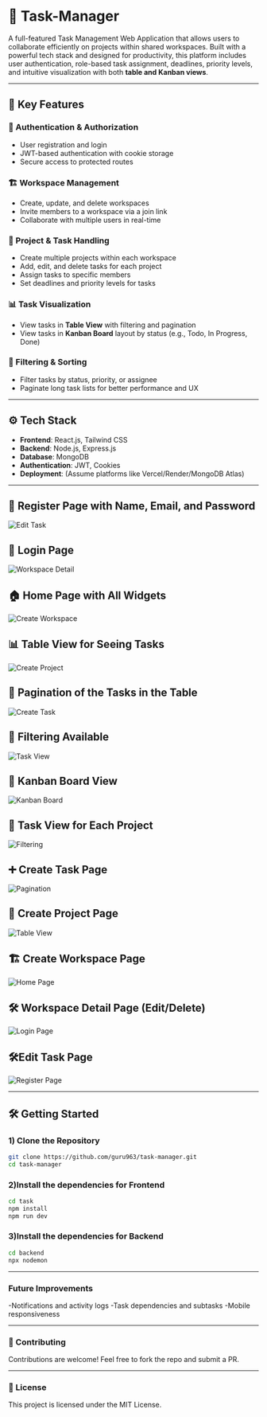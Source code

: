 # 🚀 Task-Manager

A full-featured Task Management Web Application that allows users to collaborate efficiently on projects within shared workspaces. Built with a powerful tech stack and designed for productivity, this platform includes user authentication, role-based task assignment, deadlines, priority levels, and intuitive visualization with both **table and Kanban views**.

---

## 🧩 Key Features

### 🔐 Authentication & Authorization
- User registration and login
- JWT-based authentication with cookie storage
- Secure access to protected routes

### 🏗️ Workspace Management
- Create, update, and delete workspaces
- Invite members to a workspace via a join link
- Collaborate with multiple users in real-time

### 📁 Project & Task Handling
- Create multiple projects within each workspace
- Add, edit, and delete tasks for each project
- Assign tasks to specific members
- Set deadlines and priority levels for tasks

### 📊 Task Visualization
- View tasks in **Table View** with filtering and pagination
- View tasks in **Kanban Board** layout by status (e.g., Todo, In Progress, Done)

### 🔎 Filtering & Sorting
- Filter tasks by status, priority, or assignee
- Paginate long task lists for better performance and UX

---

## ⚙️ Tech Stack

- **Frontend**: React.js, Tailwind CSS
- **Backend**: Node.js, Express.js
- **Database**: MongoDB
- **Authentication**: JWT, Cookies
- **Deployment**: (Assume platforms like Vercel/Render/MongoDB Atlas)

---

##  📝 Register Page with Name, Email, and Password
![Edit Task](https://github.com/guru963/task-manager/blob/main/img/Screenshot%202025-06-28%20122727.png?raw=true)

##  🔐 Login Page
![Workspace Detail](https://github.com/guru963/task-manager/blob/main/img/Screenshot%202025-06-28%20122746.png?raw=true)

## 🏠 Home Page with All Widgets
![Create Workspace](https://github.com/guru963/task-manager/blob/main/img/Screenshot%202025-06-28%20122805.png?raw=true)

##  📊 Table View for Seeing Tasks
![Create Project](https://github.com/guru963/task-manager/blob/main/img/Screenshot%202025-06-28%20122830.png?raw=true)

##  📄 Pagination of the Tasks in the Table
![Create Task](https://github.com/guru963/task-manager/blob/main/img/Screenshot%202025-06-28%20122843.png?raw=true)

## 🔎 Filtering Available
![Task View](https://github.com/guru963/task-manager/blob/main/img/Screenshot%202025-06-28%20122911.png?raw=true)

## 🧱 Kanban Board View
![Kanban Board](https://github.com/guru963/task-manager/blob/main/img/Screenshot%202025-06-28%20122939.png?raw=true)

## 📌 Task View for Each Project 
![Filtering](https://github.com/guru963/task-manager/blob/main/img/Screenshot%202025-06-28%20122957.png?raw=true)

## ➕ Create Task Page
![Pagination](https://github.com/guru963/task-manager/blob/main/img/Screenshot%202025-06-28%20123013.png?raw=true)

## 🧩 Create Project Page
![Table View](https://github.com/guru963/task-manager/blob/main/img/Screenshot%202025-06-28%20123023.png?raw=true)

## 🏗️ Create Workspace Page 
![Home Page](https://github.com/guru963/task-manager/blob/main/img/Screenshot%202025-06-28%20123035.png?raw=true)

## 🛠️ Workspace Detail Page (Edit/Delete)
![Login Page](https://github.com/guru963/task-manager/blob/main/img/Screenshot%202025-06-28%20123047.png?raw=true)

## 🛠️Edit Task Page
![Register Page](https://github.com/guru963/task-manager/blob/main/img/Screenshot%202025-06-28%20123104.png?raw=true)

---
## 🛠️ Getting Started

### 1️) Clone the Repository

```bash
git clone https://github.com/guru963/task-manager.git
cd task-manager
```
### 2)Install the dependencies for Frontend

```bash
cd task
npm install
npm run dev
```
### 3)Install the dependencies for Backend

```bash
cd backend
npx nodemon
```

---
### Future Improvements
-Notifications and activity logs
-Task dependencies and subtasks
-Mobile responsiveness

---
### 🙌 Contributing
Contributions are welcome! Feel free to fork the repo and submit a PR.

---
### 📄 License
This project is licensed under the MIT License.


